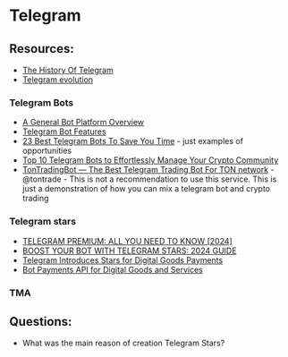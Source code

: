 # Telegram

## Resources:

* [The History Of Telegram](https://www.feedough.com/history-of-telegram/)
* [Telegram evolution](https://telegram.org/evolution?setln=en)

### Telegram Bots
* [A General Bot Platform Overview](https://core.telegram.org/bots)
* [Telegram Bot Features](https://core.telegram.org/bots/features)
* [23 Best Telegram Bots To Save You Time](https://influencermarketinghub.com/top-telegram-bots/) - just examples of opportunities
* [Top 10 Telegram Bots to Effortlessly Manage Your Crypto Community](https://icogemhunters.medium.com/top-10-telegram-bots-to-effortlessly-manage-your-crypto-community-3760fb09fb30)
* [TonTradingBot — The Best Telegram Trading Bot For TON network](https://medium.com/@0xkryptokeisarii/tontradingbot-the-best-telegram-trading-bot-for-ton-network-047269b0a80f) - @tontrade - This is not a recommendation to use this service. This is just a demonstration of how you can mix a telegram bot and crypto trading

### Telegram stars
* [TELEGRAM PREMIUM: ALL YOU NEED TO KNOW [2024]](https://www.such.chat/blog/telegram-premium)
* [BOOST YOUR BOT WITH TELEGRAM STARS: 2024 GUIDE](https://www.such.chat/blog/boost-your-bot-with-telegram-stars-2024-guide)
* [Telegram Introduces Stars for Digital Goods Payments](https://blockchain.news/news/bitmex-updates-mark-method-tkousdtz24-fair-price-marking)
* [Bot Payments API for Digital Goods and Services](https://core.telegram.org/bots/payments-stars)

### TMA

## Questions:

* What was the main reason of creation Telegram Stars?

